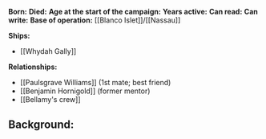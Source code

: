 **Born:** 
**Died:** 
**Age at the start of the campaign:** 
**Years active:** 
**Can read:** 
**Can write:** 
**Base of operation:** [[Blanco Islet]]/[[Nassau]]

**Ships:**
- [[Whydah Gally]]

**Relationships:**
- [[Paulsgrave Williams]] (1st mate; best friend)
- [[Benjamin Hornigold]] (former mentor)
- [[Bellamy's crew]]

**Background:**
- 